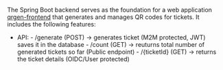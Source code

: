 The Spring Boot backend serves as the foundation for a web application [qrgen-frontend](https://github.com/IvorLipic/qrgen-frontend) that generates and manages QR codes for tickets. It includes the following features:

- API: - /generate (POST) -> generates ticket (M2M protected, JWT) saves it in the database
       - /count (GET) -> reuturns total number of generated tickets so far (Public endpoint)
       - /{ticketId} (GET) -> returns the ticket details (OIDC/User protected)
